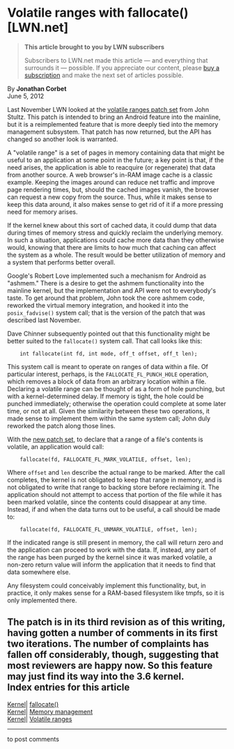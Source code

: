 # Volatile ranges with fallocate() [LWN.net]

> **This article brought to you by LWN subscribers**
> 
> Subscribers to LWN.net made this article — and everything that surrounds it — possible. If you appreciate our content, please [buy a subscription](/Promo/nst-nag3/subscribe) and make the next set of articles possible. 

By **Jonathan Corbet**  
June 5, 2012 

Last November LWN looked at the [volatile ranges patch set](/Articles/468896/) from John Stultz. This patch is intended to bring an Android feature into the mainline, but it is a reimplemented feature that is more deeply tied into the memory management subsystem. That patch has now returned, but the API has changed so another look is warranted. 

A "volatile range" is a set of pages in memory containing data that might be useful to an application at some point in the future; a key point is that, if the need arises, the application is able to reacquire (or regenerate) that data from another source. A web browser's in-RAM image cache is a classic example. Keeping the images around can reduce net traffic and improve page rendering times, but, should the cached images vanish, the browser can request a new copy from the source. Thus, while it makes sense to keep this data around, it also makes sense to get rid of it if a more pressing need for memory arises. 

If the kernel knew about this sort of cached data, it could dump that data during times of memory stress and quickly reclaim the underlying memory. In such a situation, applications could cache more data than they otherwise would, knowing that there are limits to how much that caching can affect the system as a whole. The result would be better utilization of memory and a system that performs better overall. 

Google's Robert Love implemented such a mechanism for Android as "ashmem." There is a desire to get the ashmem functionality into the mainline kernel, but the implementation and API were not to everybody's taste. To get around that problem, John took the core ashmem code, reworked the virtual memory integration, and hooked it into the `posix_fadvise()` system call; that is the version of the patch that was described last November. 

Dave Chinner subsequently pointed out that this functionality might be better suited to the `fallocate()` system call. That call looks like this: 
    
    
        int fallocate(int fd, int mode, off_t offset, off_t len);
    

This system call is meant to operate on ranges of data within a file. Of particular interest, perhaps, is the `FALLOCATE_FL_PUNCH_HOLE` operation, which removes a block of data from an arbitrary location within a file. Declaring a volatile range can be thought of as a form of hole punching, but with a kernel-determined delay. If memory is tight, the hole could be punched immediately; otherwise the operation could complete at some later time, or not at all. Given the similarity between these two operations, it made sense to implement them within the same system call; John duly reworked the patch along those lines. 

With the [new patch set](/Articles/498894/), to declare that a range of a file's contents is volatile, an application would call: 
    
    
        fallocate(fd, FALLOCATE_FL_MARK_VOLATILE, offset, len);
    

Where `offset` and `len` describe the actual range to be marked. After the call completes, the kernel is not obligated to keep that range in memory, and is not obligated to write that range to backing store before reclaiming it. The application should not attempt to access that portion of the file while it has been marked volatile, since the contents could disappear at any time. Instead, if and when the data turns out to be useful, a call should be made to: 
    
    
        fallocate(fd, FALLOCATE_FL_UNMARK_VOLATILE, offset, len);
    

If the indicated range is still present in memory, the call will return zero and the application can proceed to work with the data. If, instead, any part of the range has been purged by the kernel since it was marked volatile, a non-zero return value will inform the application that it needs to find that data somewhere else. 

Any filesystem could conceivably implement this functionality, but, in practice, it only makes sense for a RAM-based filesystem like tmpfs, so it is only implemented there. 

The patch is in its third revision as of this writing, having gotten a number of comments in its first two iterations. The number of complaints has fallen off considerably, though, suggesting that most reviewers are happy now. So this feature may just find its way into the 3.6 kernel.  
Index entries for this article  
---  
[Kernel](/Kernel/Index)| [fallocate()](/Kernel/Index#fallocate)  
[Kernel](/Kernel/Index)| [Memory management](/Kernel/Index#Memory_management)  
[Kernel](/Kernel/Index)| [Volatile ranges](/Kernel/Index#Volatile_ranges)  
  


* * *

to post comments 
